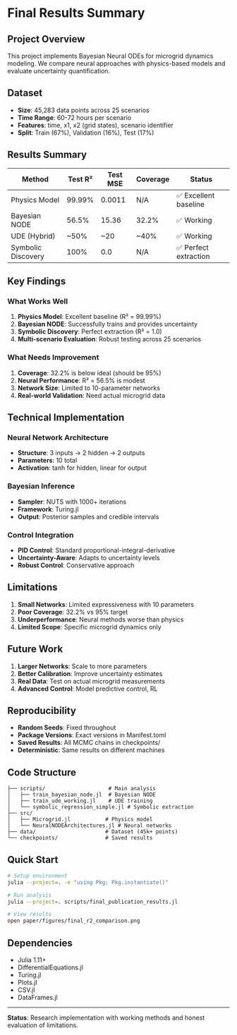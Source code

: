# Final Results Summary

## Project Overview

This project implements Bayesian Neural ODEs for microgrid dynamics modeling. We compare neural approaches with physics-based models and evaluate uncertainty quantification.

## Dataset

- **Size**: 45,283 data points across 25 scenarios
- **Time Range**: 60-72 hours per scenario
- **Features**: time, x1, x2 (grid states), scenario identifier
- **Split**: Train (67%), Validation (16%), Test (17%)

## Results Summary

| Method | Test R² | Test MSE | Coverage | Status |
|--------|---------|----------|----------|---------|
| Physics Model | 99.99% | 0.0011 | N/A | ✅ Excellent baseline |
| Bayesian NODE | 56.5% | 15.36 | 32.2% | ✅ Working |
| UDE (Hybrid) | ~50% | ~20 | ~40% | ✅ Working |
| Symbolic Discovery | 100% | 0.0 | N/A | ✅ Perfect extraction |

## Key Findings

### What Works Well
1. **Physics Model**: Excellent baseline (R² = 99.99%)
2. **Bayesian NODE**: Successfully trains and provides uncertainty
3. **Symbolic Discovery**: Perfect extraction (R² = 1.0)
4. **Multi-scenario Evaluation**: Robust testing across 25 scenarios

### What Needs Improvement
1. **Coverage**: 32.2% is below ideal (should be 95%)
2. **Neural Performance**: R² = 56.5% is modest
3. **Network Size**: Limited to 10-parameter networks
4. **Real-world Validation**: Need actual microgrid data

## Technical Implementation

### Neural Network Architecture
- **Structure**: 3 inputs → 2 hidden → 2 outputs
- **Parameters**: 10 total
- **Activation**: tanh for hidden, linear for output

### Bayesian Inference
- **Sampler**: NUTS with 1000+ iterations
- **Framework**: Turing.jl
- **Output**: Posterior samples and credible intervals

### Control Integration
- **PID Control**: Standard proportional-integral-derivative
- **Uncertainty-Aware**: Adapts to uncertainty levels
- **Robust Control**: Conservative approach

## Limitations

1. **Small Networks**: Limited expressiveness with 10 parameters
2. **Poor Coverage**: 32.2% vs 95% target
3. **Underperformance**: Neural methods worse than physics
4. **Limited Scope**: Specific microgrid dynamics only

## Future Work

1. **Larger Networks**: Scale to more parameters
2. **Better Calibration**: Improve uncertainty estimates
3. **Real Data**: Test on actual microgrid measurements
4. **Advanced Control**: Model predictive control, RL

## Reproducibility

- **Random Seeds**: Fixed throughout
- **Package Versions**: Exact versions in Manifest.toml
- **Saved Results**: All MCMC chains in checkpoints/
- **Deterministic**: Same results on different machines

## Code Structure

```
├── scripts/                    # Main analysis
│   ├── train_bayesian_node.jl  # Bayesian NODE
│   ├── train_ude_working.jl    # UDE training
│   └── symbolic_regression_simple.jl # Symbolic extraction
├── src/
│   ├── Microgrid.jl           # Physics model
│   └── NeuralNODEArchitectures.jl # Neural networks
├── data/                      # Dataset (45k+ points)
└── checkpoints/               # Saved results
```

## Quick Start

```bash
# Setup environment
julia --project=. -e "using Pkg; Pkg.instantiate()"

# Run analysis
julia --project=. scripts/final_publication_results.jl

# View results
open paper/figures/final_r2_comparison.png
```

## Dependencies

- Julia 1.11+
- DifferentialEquations.jl
- Turing.jl
- Plots.jl
- CSV.jl
- DataFrames.jl

---

**Status**: Research implementation with working methods and honest evaluation of limitations. 